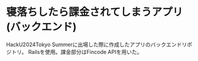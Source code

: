 # 寝落ちしたら課金されてしまうアプリ(バックエンド)

HackU2024Tokyo Summerに出場した際に作成したアプリのバックエンドリポジトリ。
Railsを使用。課金部分はFincode APIを用いた。
